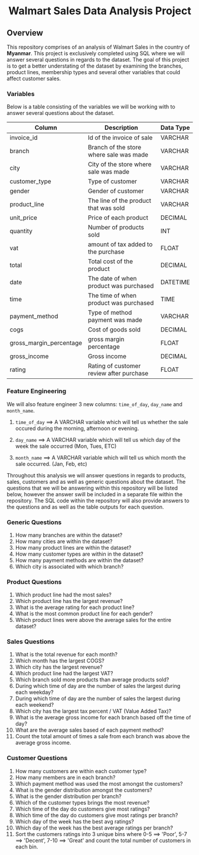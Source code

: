 # <p style = "text-align: center;"> **Walmart Sales Data Analysis Project** </p>

## **Overview**

This repository comprises of an analysis of Walmart Sales in the country of **Myanmar**. This project is exclusively completed using SQL where we will answer several questions in regards to the dataset. The goal of this project is to get a better understating of the dataset by examining the branches, product lines, membership types and several other variables that could affect customer sales.

### **Variables**

Below is a table consisting of the variables we will be working with to answer several questions about the dataset.

| Column | Description | Data Type |
| ------- | -------- | ------ |
| invoice_id | Id of the invoice of sale | VARCHAR |
| branch | Branch of the store where sale was made | VARCHAR |
| city | City of the store where sale was made | VARCHAR |
| customer_type | Type of customer | VARCHAR |
| gender | Gender of customer | VARCHAR |
| product_line | The line of the product that was sold | VARCHAR |
| unit_price | Price of each product | DECIMAL |
| quantity | Number of products sold | INT |
| vat | amount of tax added to the purchase | FLOAT |
| total | Total cost of the product | DECIMAL |
| date | The date of when product was purchased | DATETIME |
| time | The time of when product was purchased | TIME |
| payment_method | Type of method payment was made | VARCHAR |
| cogs | Cost of goods sold | DECIMAL |
| gross_margin_percentage | gross margin percentage | FLOAT |
| gross_income | Gross income | DECIMAL | 
| rating | Rating of customer review after purchase | FLOAT |

### **Feature Engineering**

We will also feature engineer 3 new columns: `time_of_day`, `day_name` and `month_name`. 

1) `time_of_day` ==> A VARCHAR variable which will tell us whether the sale occured during the morning, afternoon or evening. 

2) `day_name` ==> A VARCHAR variable which will tell us which day of the week the sale occurred (Mon, Tues, ETC)
 
3) `month_name` ==> A VARCHAR variable which will tell us which month the sale occurred. (Jan, Feb, etc)

Throughout this analysis we will answer questions in regards to products, sales, customers and as well as generic questions about the dataset. The questions that we will be answering within this repository will be listed below, however the answer swill be included in a separate file within the repository.  The SQL code within the repository will also provide answers to the questions and as well as the table outputs for each question.

### **Generic Questions**

1) How many branches are within the dataset?
2) How many cities are within the dataset?
3) How many product lines are within the dataset?
4) How many customer types are within in the dataset?
5) How many payment methods are within the dataset?
6) Which city is associated with which branch?

### **Product Questions**
1) Which product line had the most sales?
2) Which product line has the largest revenue?
3) What is the average rating for each product line?
4) What is the most common product line for each gender?
5) Which product lines were above the average sales for the entire dataset?

### **Sales Questions**
1) What is the total revenue for each month?
2) Which month has the largest COGS? 
3) Which city has the largest revenue?
4) Which product line had the largest VAT?
5) Which branch sold more products than average products sold?
6) During which time of day are the number of sales the largest during each weekday?
7) During which time of day are the number of sales the largest during each weekend?
8) Which city has the largest tax percent / VAT (Value Added Tax)?
9) What is the average gross income for each branch based off the time of day?
10) What are the average sales based of each payment method?
11) Count the total amount of times a sale from each branch was above the average gross income.

### **Customer Questions**
1) How many customers are within each customer type?
2) How many members are in each branch?
3) Which payment method was used the most amongst the customers?
4) What is the gender distribution amongst the customers?
5) What is the gender distribution per branch?
6) Which of the customer types brings the most revenue?
7) Which time of the day do customers give most ratings?
8) Which time of the day do customers give most ratings per branch?
9) Which day of the week has the best avg ratings?
10) Which day of the week has the best average ratings per branch?
11) Sort the customers ratings into 3 unique bins where 0-5 ==> 'Poor', 5-7 ==> 'Decent', 7-10 ==> 'Great' and count the total number of customers in each bin.
